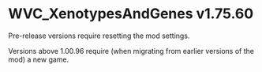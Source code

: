 # WVC_XenotypesAndGenes v1.75.60
 
Pre-release versions require resetting the mod settings.

Versions above 1.00.96 require (when migrating from earlier versions of the mod) a new game.
